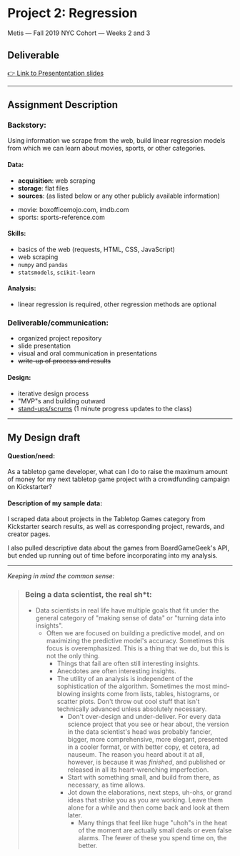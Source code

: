 # Project 2: Regression   

Metis — Fall 2019 NYC Cohort — Weeks 2 and 3

## Deliverable
[👉 Link to Presententation slides](https://docs.google.com/presentation/d/109jzeLPztlVUxcaFIfiLQABuF6tHNojmpO3DbngiKeE/edit?usp=sharing)

---
## Assignment Description
### Backstory:

Using information we scrape from the web, build linear regression models from which we can learn about movies, sports, or other categories.

#### Data:

 * **acquisition**: web scraping
 * **storage**: flat files
 * **sources**: (as listed below or any other publicly available information)   
  - movie: boxofficemojo.com, imdb.com   
  - sports: sports-reference.com
  

#### Skills:

 * basics of the web (requests, HTML, CSS, JavaScript)
 * web scraping
 * `numpy` and `pandas`
 * `statsmodels`, `scikit-learn`


#### Analysis:

 * linear regression is required, other regression methods are optional


### Deliverable/communication:

 * organized project repository
 * slide presentation
 * visual and oral communication in presentations
 * ~~write-up of process and results~~


#### Design:

 * iterative design process
 * "MVP"s and building outward
 * [stand-ups/scrums](https://en.wikipedia.org/wiki/Scrum_(software_development)) (1 minute progress updates to the class)

---

## My Design draft

#### Question/need: 
As a tabletop game developer, what can I do to raise the maximum amount of money for my next tabletop game project with a crowdfunding campaign on Kickstarter?

#### Description of my sample data:
I scraped data about projects in the Tabletop Games category from Kickstarter search results, as well as corresponding project, rewards, and creator pages.

I also pulled descriptive data about the games from BoardGameGeek's API, but ended up running out of time before incorporating into my analysis.

    
    
---

_Keeping in mind the common sense:_
> ### Being a data scientist, the real sh*t:
> * Data scientists in real life have multiple goals that fit under the
  general category of "making sense of data" or "turning data into
  insights".   
>   * Often we are focused on building a predictive model, and on
    maximizing the predictive model's accuracy. Sometimes this focus
    is overemphasized. This is a thing that we do, but this is not the
    only thing.
 >     * Things that fail are often still interesting insights.
 >     * Anecdotes are often interesting insights.
 >     * The utility of an analysis is independent of the sophistication
      of the algorithm. Sometimes the most mind-blowing insights come
      from lists, tables, histograms, or scatter plots. Don't throw
      out cool stuff that isn't technically advanced unless absolutely
      necessary.
 >       * Don't over-design and under-deliver. For every data science
        project that you see or hear about, the version in the data
        scientist's head was probably fancier, bigger, more
        comprehensive, more elegant, presented in a cooler format, or
        with better copy, et cetera, ad nauseum. The reason you heard
        about it at all, however, is because it was *finished*, and
        published or released in all its heart-wrenching
        imperfection.
 >       * Start with something small, and build from there, as
        necessary, as time allows.
 >       * Jot down the elaborations, next steps, uh-ohs, or grand
          ideas that strike you as you are working. Leave them alone
          for a while and then come back and look at them later.
 >         * Many things that feel like huge "uhoh"s in the heat of the
            moment are actually small deals or even false alarms. The
            fewer of these you spend time on, the better.
